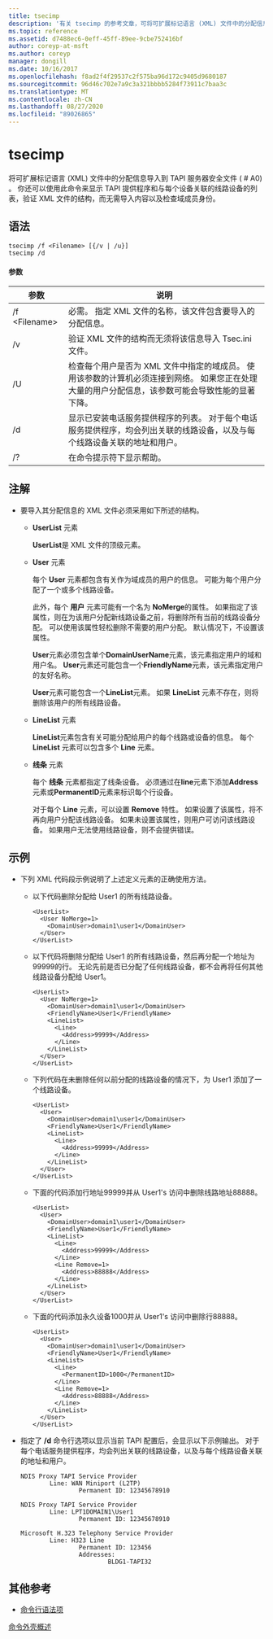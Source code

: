 ```yaml
---
title: tsecimp
description: '有关 tsecimp 的参考文章，可将可扩展标记语言 (XML) 文件中的分配信息导入到 TAPI 服务器安全文件 ( # A0) 。'
ms.topic: reference
ms.assetid: d7488ec6-0eff-45ff-89ee-9cbe752416bf
author: coreyp-at-msft
ms.author: coreyp
manager: dongill
ms.date: 10/16/2017
ms.openlocfilehash: f8ad2f4f29537c2f575ba96d172c9405d9680187
ms.sourcegitcommit: 96d46c702e7a9c3a321bbbb5284f73911c7baa3c
ms.translationtype: MT
ms.contentlocale: zh-CN
ms.lasthandoff: 08/27/2020
ms.locfileid: "89026865"
---
```

# <a name="tsecimp"></a>tsecimp

将可扩展标记语言 (XML) 文件中的分配信息导入到 TAPI 服务器安全文件 ( # A0) 。 你还可以使用此命令来显示 TAPI 提供程序和与每个设备关联的线路设备的列表，验证 XML 文件的结构，而无需导入内容以及检查域成员身份。

## <a name="syntax"></a>语法

```
tsecimp /f <Filename> [{/v | /u}]
tsecimp /d
```

#### <a name="parameters"></a>参数

|参数|说明|
|---------|-----------|
|/f \<Filename>|必需。 指定 XML 文件的名称，该文件包含要导入的分配信息。|
|/v|验证 XML 文件的结构而无须将该信息导入 Tsec.ini 文件。|
|/U|检查每个用户是否为 XML 文件中指定的域成员。 使用该参数的计算机必须连接到网络。 如果您正在处理大量的用户分配信息，该参数可能会导致性能的显著下降。|
|/d|显示已安装电话服务提供程序的列表。 对于每个电话服务提供程序，均会列出关联的线路设备，以及与每个线路设备关联的地址和用户。|
|/?|在命令提示符下显示帮助。|

## <a name="remarks"></a>注解

-   要导入其分配信息的 XML 文件必须采用如下所述的结构。
    -   **UserList** 元素

        **UserList**是 XML 文件的顶级元素。
    -   **User** 元素

        每个 **User** 元素都包含有关作为域成员的用户的信息。 可能为每个用户分配了一个或多个线路设备。

        此外，每个 **用户** 元素可能有一个名为 **NoMerge**的属性。 如果指定了该属性，则在为该用户分配新线路设备之前，将删除所有当前的线路设备分配。 可以使用该属性轻松删除不需要的用户分配。 默认情况下，不设置该属性。

        **User**元素必须包含单个**DomainUserName**元素，该元素指定用户的域和用户名。 **User**元素还可能包含一个**FriendlyName**元素，该元素指定用户的友好名称。

        **User**元素可能包含一个**LineList**元素。 如果 **LineList** 元素不存在，则将删除该用户的所有线路设备。
    -   **LineList** 元素

        **LineList**元素包含有关可能分配给用户的每个线路或设备的信息。 每个 **LineList** 元素可以包含多个 **Line** 元素。
    -   **线条** 元素

        每个 **线条** 元素都指定了线条设备。 必须通过在**line**元素下添加**Address**元素或**PermanentID**元素来标识每个行设备。

        对于每个 **Line** 元素，可以设置 **Remove** 特性。 如果设置了该属性，将不再向用户分配该线路设备。 如果未设置该属性，则用户可访问该线路设备。 如果用户无法使用线路设备，则不会提供错误。

## <a name="examples"></a>示例
- 下列 XML 代码段示例说明了上述定义元素的正确使用方法。
  - 以下代码删除分配给 User1 的所有线路设备。
    ```
    <UserList>
      <User NoMerge=1>
        <DomainUser>domain1\user1</DomainUser>
      </User>
    </UserList>
    ```
  - 以下代码将删除分配给 User1 的所有线路设备，然后再分配一个地址为99999的行。 无论先前是否已分配了任何线路设备，都不会再将任何其他线路设备分配给 User1。
    ```
    <UserList>
      <User NoMerge=1>
        <DomainUser>domain1\user1</DomainUser>
        <FriendlyName>User1</FriendlyName>
        <LineList>
          <Line>
            <Address>99999</Address>
          </Line>
        </LineList>
      </User>
    </UserList>
    ```
  - 下列代码在未删除任何以前分配的线路设备的情况下，为 User1 添加了一个线路设备。
    ```
    <UserList>
      <User>
        <DomainUser>domain1\user1</DomainUser>
        <FriendlyName>User1</FriendlyName>
        <LineList>
          <Line>
            <Address>99999</Address>
          </Line>
        </LineList>
      </User>
    </UserList>
    ```
  - 下面的代码添加行地址99999并从 User1's 访问中删除线路地址88888。
    ```
    <UserList>
      <User>
        <DomainUser>domain1\user1</DomainUser>
        <FriendlyName>User1</FriendlyName>
        <LineList>
          <Line>
            <Address>99999</Address>
          </Line>
          <Line Remove=1>
            <Address>88888</Address>
          </Line>
        </LineList>
      </User>
    </UserList>
    ```
  - 下面的代码添加永久设备1000并从 User1's 访问中删除行88888。
    ```
    <UserList>
      <User>
        <DomainUser>domain1\user1</DomainUser>
        <FriendlyName>User1</FriendlyName>
        <LineList>
          <Line>
            <PermanentID>1000</PermanentID>
          </Line>
          <Line Remove=1>
            <Address>88888</Address>
          </Line>
        </LineList>
      </User>
    </UserList>
    ```

-   指定了 **/d** 命令行选项以显示当前 TAPI 配置后，会显示以下示例输出。 对于每个电话服务提供程序，均会列出关联的线路设备，以及与每个线路设备关联的地址和用户。
    ```
    NDIS Proxy TAPI Service Provider
            Line: WAN Miniport (L2TP)
                    Permanent ID: 12345678910

    NDIS Proxy TAPI Service Provider
            Line: LPT1DOMAIN1\User1
                    Permanent ID: 12345678910

    Microsoft H.323 Telephony Service Provider
            Line: H323 Line
                    Permanent ID: 123456
                    Addresses:
                            BLDG1-TAPI32

    ```

## <a name="additional-references"></a>其他参考

- [命令行语法项](command-line-syntax-key.md)

[命令外壳概述](/previous-versions/windows/it-pro/windows-server-2003/cc737438(v=ws.10))
